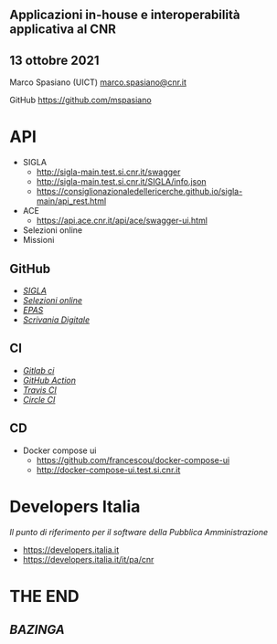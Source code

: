 <!--s-->
## Applicazioni in-house e interoperabilità applicativa al CNR

## 13 ottobre 2021

Marco Spasiano (UICT) marco.spasiano@cnr.it 

GitHub https://github.com/mspasiano

<!--s-->
# API
* SIGLA <!-- .element: class="fragment" data-fragment-index="0" -->
    - http://sigla-main.test.si.cnr.it/swagger
    - http://sigla-main.test.si.cnr.it/SIGLA/info.json
    - https://consiglionazionaledellericerche.github.io/sigla-main/api_rest.html
* ACE <!-- .element: class="fragment" data-fragment-index="1" -->
    - https://api.ace.cnr.it/api/ace/swagger-ui.html
* Selezioni online <!-- .element: class="fragment" data-fragment-index="2" -->
* Missioni <!-- .element: class="fragment" data-fragment-index="3" -->

<!--s-->
## GitHub
- [*SIGLA*](https://github.com/consiglionazionaledellericerche/sigla-main)
- [*Selezioni online*](https://github.com/consiglionazionaledellericerche/cool-jconon)
- [*EPAS*](https://github.com/consiglionazionaledellericerche/epas)
- [*Scrivania Digitale*](https://github.com/consiglionazionaledellericerche/sprint-flows)

<!--s-->
## CI

- [*Gitlab ci*](https://github.com/consiglionazionaledellericerche/cool-jconon/blob/master/.gitlab-ci.yml)<!-- .element: class="fragment" data-fragment-index="0" -->
- [*GitHub Action*](https://github.com/consiglionazionaledellericerche/cool-jconon/actions)<!-- .element: class="fragment" data-fragment-index="1" -->
- [*Travis CI*](https://github.com/consiglionazionaledellericerche/cool-jconon/blob/master/.travis.yml) <!-- .element: class="fragment" data-fragment-index="2" -->
- [*Circle CI*](https://github.com/consiglionazionaledellericerche/cool-jconon/blob/master/.circleci/config.yml) <!-- .element: class="fragment" data-fragment-index="3" -->

<!--s-->
## CD

- Docker compose ui
    - https://github.com/francescou/docker-compose-ui
    - http://docker-compose-ui.test.si.cnr.it 

<!--s-->
# Developers Italia

_Il punto di riferimento per il software della Pubblica Amministrazione_

- https://developers.italia.it <!-- .element: class="fragment" data-fragment-index="0" -->
- https://developers.italia.it/it/pa/cnr <!-- .element: class="fragment" data-fragment-index="1" -->

<!--s-->
# THE END 
## _BAZINGA_ <!-- .element: class="fragment" data-fragment-index="0" -->